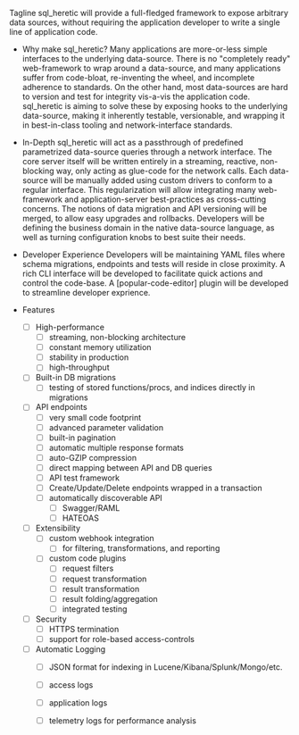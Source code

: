  Tagline
sql_heretic will provide a full-fledged framework to expose arbitrary data sources, 
without requiring the application developer to write a single line of application code.

* Why make sql_heretic?
Many applications are more-or-less simple interfaces to the underlying data-source.
There is no "completely ready" web-framework to wrap around a data-source, and many 
applications suffer from code-bloat, re-inventing the wheel, and incomplete adherence
to standards. On the other hand, most data-sources are hard to version and test for 
integrity vis-a-vis the application code. sql_heretic is aiming to solve these by exposing 
hooks to the underlying data-source, making it inherently testable, versionable, and 
wrapping it in best-in-class tooling and network-interface standards.

* In-Depth
sql_heretic will act as a passthrough of predefined parametrized data-source queries 
through a network interface. The core server itself will be written entirely in a 
streaming, reactive, non-blocking way, only acting as glue-code for the network calls. 
Each data-source will be manually added using custom drivers to conform to a regular 
interface. This regularization will allow integrating many web-framework and 
application-server best-practices as cross-cutting concerns. The notions of data 
migration and API versioning will be merged, to allow easy upgrades and rollbacks. 
Developers will be defining the business domain in the native data-source language, 
as well as turning configuration knobs to best suite their needs.

* Developer Experience
Developers will be maintaining YAML files where schema migrations, endpoints and tests 
will reside in close proximity. A rich CLI interface will be developed to facilitate 
quick actions and control the code-base. A [popular-code-editor] plugin will be developed
to streamline developer exprience.

* Features
	- [ ] High-performance
		- [ ] streaming, non-blocking architecture
		- [ ] constant memory utilization
		- [ ] stability in production
		- [ ] high-throughput
	- [ ] Built-in DB migrations
		- [ ] testing of stored functions/procs, and indices directly in migrations
	- [ ] API endpoints
		- [ ] very small code footprint
		- [ ] advanced parameter validation
		- [ ] built-in pagination
		- [ ] automatic multiple response formats
		- [ ] auto-GZIP compression
		- [ ] direct mapping between API and DB queries
		- [ ] API test framework
		- [ ] Create/Update/Delete endpoints wrapped in a transaction
		- [ ] automatically discoverable API
			- [ ] Swagger/RAML
			- [ ] HATEOAS
	- [ ] Extensibility
		- [ ] custom webhook integration
			- [ ] for filtering, transformations, and reporting
		- [ ] custom code plugins
			- [ ] request filters
			- [ ] request transformation
			- [ ] result transformation
			- [ ] result folding/aggregation
			- [ ] integrated testing
	- [ ] Security
		- [ ] HTTPS termination
		- [ ] support for role-based access-controls
	- [ ] Automatic Logging
		- [ ] JSON format for indexing in Lucene/Kibana/Splunk/Mongo/etc.
		- [ ] access logs
		- [ ] application logs
		- [ ] telemetry logs for performance analysis

